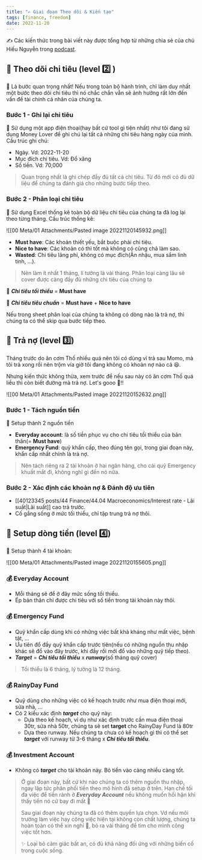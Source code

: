 ```yaml
---
title: "✍️ Giai đoạn Theo dõi & Kiến tạo"
tags: [finance, freedom]
date: 2022-11-20
---
```


✍️ Các kiến thức trong bài viết này được tổng hợp từ những chia sẻ của chú Hiếu Nguyễn trong [podcast](https://www.youtube.com/watch?v=lKhIompb0M0&list=PL1bLXQ3Ow2laRk3IFEqbDLM_l6YHNPp8W&index=4&ab_channel=HieuNguyen).

## 🌿 Theo dõi chi tiêu (level 2️⃣ )

🌱 Là bước quan trọng nhất! Nếu trong toàn bộ hành trình, chỉ làm duy nhất một bước theo dõi chi tiêu thì nó chắc chắn vẫn sẽ ảnh hưởng rất lớn đến vấn đề tài chính cá nhân của chúng ta.

###  Bước 1 - Ghi lại chi tiêu

🌱 Sử dụng một app điện thoại(hay bất cứ tool gì tiện nhất) như tôi đang sử dụng Money Lover để ghi chú lại tất cả những chi tiêu hàng ngày của mình. Cấu trúc ghi chú:
- Ngày.                     Vd: 2022-11-20 
- Mục đích chi tiêu. Vd: Đổ xăng
- Số tiền.                  Vd: 70,000

> Quan trọng nhất là ghi chép đầy đủ tất cả chi tiêu. Từ đó mới có đủ dữ liệu để chúng ta đánh giá cho những bước tiếp theo.

### Bước 2 - Phân loại chi tiêu

🌱 Sử dụng Excel thống kê toàn bộ dữ liệu chi tiêu của chúng ta đã log lại theo từng tháng. Cấu trúc thống kê:

![[00 Meta/01 Attachments/Pasted image 20221120145932.png]]

- **Must have**: Các khoản thiết yếu, bắt buộc phải chi tiêu.
- **Nice to have**: Các khoản có thì tốt mà không có cũng chả làm sao.
- **Wasted**: Chi tiêu lãng phí, không có mục đích(Ăn nhậu, mua sắm linh tinh, ...).

> Nên làm ít nhất 1 tháng, lí tưởng là vài tháng. Phân loại càng lâu sẽ cover được càng đầy đủ những chi tiêu của chúng ta

🌱 ***Chi tiêu tối thiểu*** =  **Must have**

🌱 ***Chi tiêu tiêu chuẩn*** = **Must have** + **Nice to have**

Nếu trong sheet phân loại của chúng ta không có dòng nào là trả nợ, thì chúng ta có thể skip qua bước tiếp theo.

## 🌿 Trả nợ (level 3️⃣)

Tháng trước do ăn cơm Thố nhiều quá nên tôi có dùng ví trả sau Momo, mà tôi trả xong rồi nên trộm vía giờ tôi đang không có khoản nợ nào cả 😆.

Nhưng kiến thức không thừa, xem trước để nếu sau này có ăn cơm Thố quá liều thì còn biết đường mà trả nợ. Let's gooo 💪!!

![[00 Meta/01 Attachments/Pasted image 20221120152632.png]]

### Bước 1 - Tách nguồn tiền
 
 🌱 Setup thành 2 nguồn tiền
 - **Everyday account**: là số tiền phục vụ cho chi tiêu tối thiểu của bản thân(= **Must have**)
 - **Emergency Fund**:  quỹ khẩn cấp, theo đúng tên gọi, trong giai đoạn này, khẩn cấp nhất chính là trả nợ.

> Nên tách riêng ra 2 tài khoản ở hai ngân hàng, cho cái quỹ Emergency khuất mắt đi, không nghĩ gì đến nó nữa.
 
### Bước 2 - Xác định các khoản nợ & Đánh độ ưu tiên
- [[40123345 posts/44 Finance/44.04 Macroeconomics/Interest rate - Lãi suất|Lãi suất]] cao trả trước.
- Cố gắng sống ở mức tối thiểu, chỉ tập trung trả nợ thôi.

## 🌿 Setup dòng tiền (level 4️⃣)

🌱 Setup thành 4 tài khoản:

![[00 Meta/01 Attachments/Pasted image 20221120155605.png]]

### 💰 Everyday Account
- Mỗi tháng sẽ để ở đây mức sống tối thiểu.
- Ép bản thân chỉ được chi tiêu với số tiền trong tài khoản này thôi.

### 💰 Emergency Fund
- Quỹ khẩn cấp dùng khi có những việc bất khả kháng như mất việc, bệnh tật, ...
- Ưu tiên đổ đầy quỹ khẩn cấp trước tiên(nếu có những nguồn thu nhập khác sẽ đổ vào đây trước, khi đầy rồi mới đổ vào những quỹ tiếp theo).
- ***Target*** = ***Chi tiêu tối thiểu*** x ***runway***(số tháng quỹ cover)

> Tối thiểu là 6 tháng, lý tưởng là 12 tháng.

### 💰 RainyDay Fund
- Quỹ dùng cho những việc có kế hoạch trước như mua điện thoại mới, sửa nhà, ...
- Có 2 kiểu xác định ***target*** cho quỹ này:
	- Dựa theo kế hoạch, ví dụ như xác định trước cần mua điện thoại 30tr, sửa nhà 50tr, chúng ta sẽ set **target** cho RainyDay Fund là 80tr
	- Dựa theo runway. Nếu chúng ta chưa có kế hoạch gì thì có thể set ***target*** với runway từ 3-6 tháng x ***Chi tiêu tối thiểu***.

### 💰 Investment Account
- Không có ***target*** cho tài khoản này. Bỏ tiền vào càng nhiều càng tốt.

> Ở giai đoạn này, bất cứ khi nào chúng ta có thêm nguồn thu nhập, ngay lập tức phân phối tiền theo mô hình đã setup ở trên. Hạn chế tối đa việc để tiền rảnh ở ***Everyday Account*** nếu không muốn hối hận khi thấy tiền nó cứ bay đi mất 💸
> 
> Sau giai đoạn này chúng ta đã có thêm quyền lựa chọn. Vd nếu môi trường làm việc hay công việc hiện tại không còn chất lượng, chúng ta hoàn toàn có thể xin nghỉ 👋, bỏ ra vài tháng để tìm cho mình công việc tốt hơn.
> 
> ✨ Loại bỏ cảm giác bất an, có đủ khả năng đối ứng với những biến cố trong cuộc sống.
